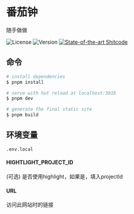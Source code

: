 # 番茄钟

随手做做

![License](https://img.shields.io/github/license/Cha-Shao/target)
![Version](https://img.shields.io/github/package-json/v/Cha-Shao/target)
[![State-of-the-art Shitcode](https://img.shields.io/static/v1?label=State-of-the-art&message=Shitcode&color=7B5804)](https://github.com/trekhleb/state-of-the-art-shitcode)

## 命令

```sh
# install dependencies
$ pnpm install

# serve with hot reload at localhost:3016
$ pnpm dev

# generate the final static site
$ pnpm build
```

## 环境变量
`.env.local`

#### HIGHTLIGHT_PROJECT_ID

(可选) 是否使用highlight，如果是，填入projectId

#### URL

访问此网站时的链接
